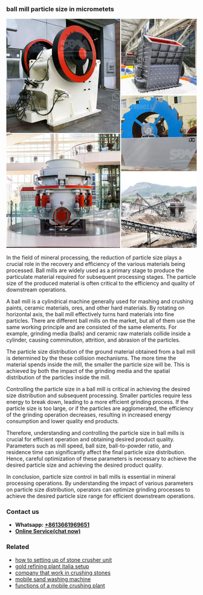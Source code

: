 <h3>ball mill particle size in micrometets</h3><img src='1708332465.jpg' alt=''><p>In the field of mineral processing, the reduction of particle size plays a crucial role in the recovery and efficiency of the various materials being processed. Ball mills are widely used as a primary stage to produce the particulate material required for subsequent processing stages. The particle size of the produced material is often critical to the efficiency and quality of downstream operations.</p><p>A ball mill is a cylindrical machine generally used for mashing and crushing paints, ceramic materials, ores, and other hard materials. By rotating on horizontal axis, the ball mill effectively turns hard materials into fine particles. There are different ball mills on the market, but all of them use the same working principle and are consisted of the same elements. For example, grinding media (balls) and ceramic raw materials collide inside a cylinder, causing comminution, attrition, and abrasion of the particles.</p><p>The particle size distribution of the ground material obtained from a ball mill is determined by the these collision mechanisms. The more time the material spends inside the mill, the smaller the particle size will be. This is achieved by both the impact of the grinding media and the spatial distribution of the particles inside the mill.</p><p>Controlling the particle size in a ball mill is critical in achieving the desired size distribution and subsequent processing. Smaller particles require less energy to break down, leading to a more efficient grinding process. If the particle size is too large, or if the particles are agglomerated, the efficiency of the grinding operation decreases, resulting in increased energy consumption and lower quality end products.</p><p>Therefore, understanding and controlling the particle size in ball mills is crucial for efficient operation and obtaining desired product quality. Parameters such as mill speed, ball size, ball-to-powder ratio, and residence time can significantly affect the final particle size distribution. Hence, careful optimization of these parameters is necessary to achieve the desired particle size and achieving the desired product quality.</p><p>In conclusion, particle size control in ball mills is essential in mineral processing operations. By understanding the impact of various parameters on particle size distribution, operators can optimize grinding processes to achieve the desired particle size range for efficient downstream operations.</p><h3>Contact us</h3><ul><li><strong>Whatsapp:&nbsp;<a href="https://wa.me/8613661969651">+8613661969651</a></strong></li><li><a href="https://swt.shibang-china.com/?git&amp;zhl&amp;ball mill particle size in micrometets"><strong>Online Service(chat now)</strong></a></li></ul><h3>Related</h3><ul><li><a href='how to setting up of stone crusher unit.md'>how to setting up of stone crusher unit</a></li><li><a href='gold refining plant italia setup.md'>gold refining plant italia setup</a></li><li><a href='company that work in crushing stones.md'>company that work in crushing stones</a></li><li><a href='mobile sand washing machine.md'>mobile sand washing machine</a></li><li><a href='functions of a mobile crushing plant.md'>functions of a mobile crushing plant</a></li></ul>